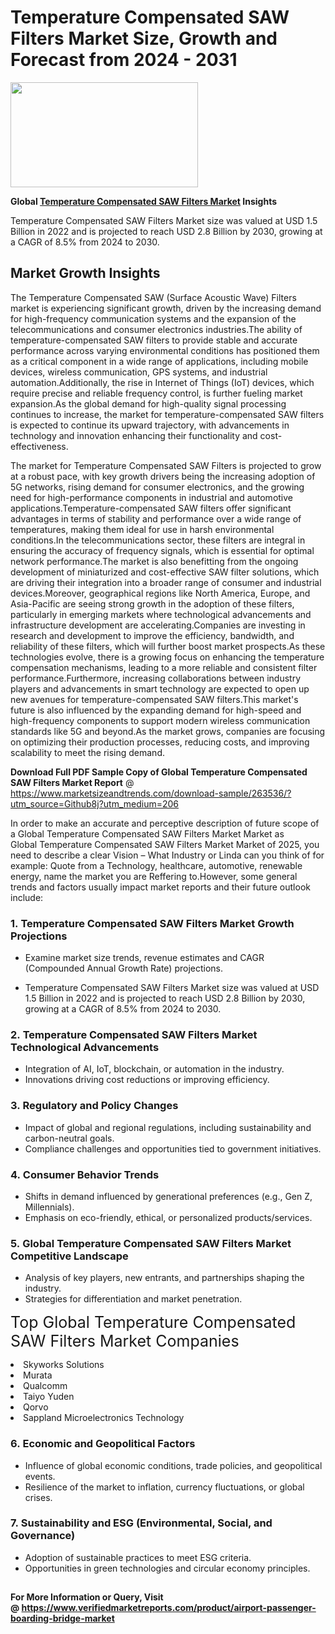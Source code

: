 <H1>Temperature Compensated SAW Filters Market Size, Growth and Forecast from 2024 - 2031</H1><img class="aligncenter size-medium wp-image-584254" src="https://thirdeyenews.in/wp-content/uploads/2024/09/Global-Market-Research-300x168.jpeg" alt="" width="300" height="168" /><p><strong>Global&nbsp;<a href="https://www.marketsizeandtrends.com/download-sample/263536/?utm_source=Github8j?utm_medium=206">Temperature Compensated SAW Filters Market</a> Insights</strong></p><p>Temperature Compensated SAW Filters Market size was valued at USD 1.5 Billion in 2022 and is projected to reach USD 2.8 Billion by 2030, growing at a CAGR of 8.5% from 2024 to 2030.</p><p><h2>Market Growth Insights</h2> <p>The Temperature Compensated SAW (Surface Acoustic Wave) Filters market is experiencing significant growth, driven by the increasing demand for high-frequency communication systems and the expansion of the telecommunications and consumer electronics industries.The ability of temperature-compensated SAW filters to provide stable and accurate performance across varying environmental conditions has positioned them as a critical component in a wide range of applications, including mobile devices, wireless communication, GPS systems, and industrial automation.Additionally, the rise in Internet of Things (IoT) devices, which require precise and reliable frequency control, is further fueling market expansion.As the global demand for high-quality signal processing continues to increase, the market for temperature-compensated SAW filters is expected to continue its upward trajectory, with advancements in technology and innovation enhancing their functionality and cost-effectiveness.</p> <p>The market for Temperature Compensated SAW Filters is projected to grow at a robust pace, with key growth drivers being the increasing adoption of 5G networks, rising demand for consumer electronics, and the growing need for high-performance components in industrial and automotive applications.Temperature-compensated SAW filters offer significant advantages in terms of stability and performance over a wide range of temperatures, making them ideal for use in harsh environmental conditions.In the telecommunications sector, these filters are integral in ensuring the accuracy of frequency signals, which is essential for optimal network performance.The market is also benefitting from the ongoing development of miniaturized and cost-effective SAW filter solutions, which are driving their integration into a broader range of consumer and industrial devices.Moreover, geographical regions like North America, Europe, and Asia-Pacific are seeing strong growth in the adoption of these filters, particularly in emerging markets where technological advancements and infrastructure development are accelerating.Companies are investing in research and development to improve the efficiency, bandwidth, and reliability of these filters, which will further boost market prospects.As these technologies evolve, there is a growing focus on enhancing the temperature compensation mechanisms, leading to a more reliable and consistent filter performance.Furthermore, increasing collaborations between industry players and advancements in smart technology are expected to open up new avenues for temperature-compensated SAW filters.This market's future is also influenced by the expanding demand for high-speed and high-frequency components to support modern wireless communication standards like 5G and beyond.As the market grows, companies are focusing on optimizing their production processes, reducing costs, and improving scalability to meet the rising demand.</p> <p><span class=""><strong>Download Full PDF Sample Copy of Global Temperature Compensated SAW Filters Market Report</strong> @ <a href="https://www.marketsizeandtrends.com/download-sample/263536/?utm_source=Github8j?utm_medium=206" target="_blank">https://www.marketsizeandtrends.com/download-sample/263536/?utm_source=Github8j?utm_medium=206</a></span></p><p>In order to make an accurate and perceptive description of future scope of a Global&nbsp;Temperature Compensated SAW Filters Market Market as Global&nbsp;Temperature Compensated SAW Filters Market Market of 2025, you need to describe a clear Vision &ndash; What Industry or Linda can you think of for example: Quote from a Technology, healthcare, automotive, renewable energy, name the market you are Reffering to.However, some general trends and factors usually impact market reports and their future outlook include:</p><h3>1.&nbsp;<strong>Temperature Compensated SAW Filters Market Growth Projections</strong></h3><ul><li>Examine market size trends, revenue estimates and CAGR (Compounded Annual Growth Rate) projections.</li><li><p>Temperature Compensated SAW Filters Market size was valued at USD 1.5 Billion in 2022 and is projected to reach USD 2.8 Billion by 2030, growing at a CAGR of 8.5% from 2024 to 2030.</p></li></ul><h3>2.&nbsp;<strong>Temperature Compensated SAW Filters Market Technological Advancements</strong></h3><ul><li>Integration of AI, IoT, blockchain, or automation in the industry.</li><li>Innovations driving cost reductions or improving efficiency.</li></ul><h3>3.&nbsp;<strong>Regulatory and Policy Changes</strong></h3><ul><li>Impact of global and regional regulations, including sustainability and carbon-neutral goals.</li><li>Compliance challenges and opportunities tied to government initiatives.</li></ul><h3>4.&nbsp;<strong>Consumer Behavior Trends</strong></h3><ul><li>Shifts in demand influenced by generational preferences (e.g., Gen Z, Millennials).</li><li>Emphasis on eco-friendly, ethical, or personalized products/services.</li></ul><h3>5.&nbsp;<strong>Global Temperature Compensated SAW Filters Market Competitive Landscape</strong></h3><ul><li>Analysis of key players, new entrants, and partnerships shaping the industry.</li><li>Strategies for differentiation and market penetration.</li></ul><p data-pm-slice="1 1 []"><span style="color: inherit; font-family: inherit; font-size: 25px;">Top Global Temperature Compensated SAW Filters Market Companies</span></p><div class="" data-test-id=""><p><li>Skyworks Solutions</li><li> Murata</li><li> Qualcomm</li><li> Taiyo Yuden</li><li> Qorvo</li><li> Sappland Microelectronics Technology</li></p></div><h3>6.&nbsp;<strong>Economic and Geopolitical Factors</strong></h3><ul><li>Influence of global economic conditions, trade policies, and geopolitical events.</li><li>Resilience of the market to inflation, currency fluctuations, or global crises.</li></ul><h3>7.&nbsp;<strong>Sustainability and ESG (Environmental, Social, and Governance)</strong></h3><ul><li>Adoption of sustainable practices to meet ESG criteria.</li><li>Opportunities in green technologies and circular economy principles.</li></ul><h2><strong style="font-size: 14px;">For More Information or Query, Visit @&nbsp;</strong><a style="background-color: #ffffff; font-size: 14px;" href="https://www.marketsizeandtrends.com/report/temperature-compensated-saw-filters-market/" target="_blank">https://www.verifiedmarketreports.com/product/airport-passenger-boarding-bridge-market</a></h2>